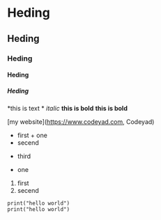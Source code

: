 <!-- Heading -->
# Heding
## Heding
### Heding
#### Heding
##### Heding

<!-- Emphasis -->
*this is text *
_italic_
**this is bold**
__this is bold__


[my website](https://www.codeyad.com, Codeyad)


+ first
        + one
+ secend
- third
* one

1. first
2. secend


```pyhon
print("hello world")
print("hello world")
```

